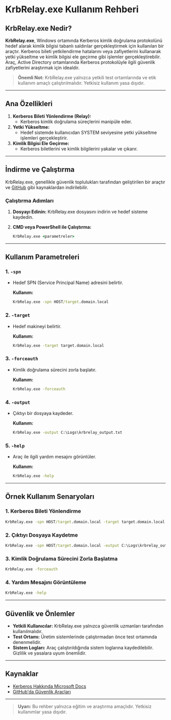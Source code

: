 # KrbRelay.exe Kullanım Rehberi

## KrbRelay.exe Nedir?

**KrbRelay.exe**, Windows ortamında Kerberos kimlik doğrulama protokolünü hedef alarak kimlik bilgisi tabanlı saldırılar gerçekleştirmek için kullanılan bir araçtır. Kerberos bileti yetkilendirme hatalarını veya zafiyetlerini kullanarak yetki yükseltme ve kimlik bilgisi ele geçirme gibi işlemler gerçekleştirebilir. Araç, Active Directory ortamlarında Kerberos protokolüyle ilgili güvenlik zafiyetlerini araştırmak için idealdir.

> **Önemli Not:** KrbRelay.exe yalnızca yetkili test ortamlarında ve etik kullanım amaçlı çalıştırılmalıdır. Yetkisiz kullanım yasa dışıdır.

---

## Ana Özellikleri

1. **Kerberos Bileti Yönlendirme (Relay):**
   - Kerberos kimlik doğrulama süreçlerini manipüle eder.
2. **Yetki Yükseltme:**
   - Hedef sistemde kullanıcıdan SYSTEM seviyesine yetki yükseltme işlemleri gerçekleştirir.
3. **Kimlik Bilgisi Ele Geçirme:**
   - Kerberos biletlerini ve kimlik bilgilerini yakalar ve çıkarır.

---

## İndirme ve Çalıştırma

KrbRelay.exe, genellikle güvenlik toplulukları tarafından geliştirilen bir araçtır ve [GitHub](https://github.com) gibi kaynaklardan indirilebilir.

### Çalıştırma Adımları

1. **Dosyayı Edinin:**
   KrbRelay.exe dosyasını indirin ve hedef sisteme kaydedin.

2. **CMD veya PowerShell ile Çalıştırma:**
   ```cmd
   KrbRelay.exe <parametreler>
   ```

---

## Kullanım Parametreleri

### 1. **`-spn`**
- Hedef SPN (Service Principal Name) adresini belirtir.

  **Kullanım:**
  ```cmd
  KrbRelay.exe -spn HOST/target.domain.local
  ```

### 2. **`-target`**
- Hedef makineyi belirtir.

  **Kullanım:**
  ```cmd
  KrbRelay.exe -target target.domain.local
  ```

### 3. **`-forceauth`**
- Kimlik doğrulama sürecini zorla başlatır.

  **Kullanım:**
  ```cmd
  KrbRelay.exe -forceauth
  ```

### 4. **`-output`**
- Çıktıyı bir dosyaya kaydeder.

  **Kullanım:**
  ```cmd
  KrbRelay.exe -output C:\Logs\krbrelay_output.txt
  ```

### 5. **`-help`**
- Araç ile ilgili yardım mesajını görüntüler.

  **Kullanım:**
  ```cmd
  KrbRelay.exe -help
  ```

---

## Örnek Kullanım Senaryoları

### 1. Kerberos Bileti Yönlendirme
```cmd
KrbRelay.exe -spn HOST/target.domain.local -target target.domain.local
```

### 2. Çıktıyı Dosyaya Kaydetme
```cmd
KrbRelay.exe -spn HOST/target.domain.local -output C:\Logs\krbrelay_output.txt
```

### 3. Kimlik Doğrulama Sürecini Zorla Başlatma
```cmd
KrbRelay.exe -forceauth
```

### 4. Yardım Mesajını Görüntüleme
```cmd
KrbRelay.exe -help
```

---

## Güvenlik ve Önlemler

- **Yetkili Kullanıcılar:** KrbRelay.exe yalnızca güvenlik uzmanları tarafından kullanılmalıdır.
- **Test Ortamı:** Üretim sistemlerinde çalıştırmadan önce test ortamında denenmelidir.
- **Sistem Logları:** Araç çalıştırıldığında sistem loglarına kaydedilebilir. Gizlilik ve yasalara uyum önemlidir.

---

## Kaynaklar

- [Kerberos Hakkında Microsoft Docs](https://learn.microsoft.com/en-us/windows-server/security/kerberos/)
- [GitHub'da Güvenlik Araçları](https://github.com)

---

> **Uyarı:** Bu rehber yalnızca eğitim ve araştırma amaçlıdır. Yetkisiz kullanımlar yasa dışıdır.
